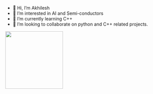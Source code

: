 - 👋 Hi, I’m Akhilesh
- 👀 I’m interested in AI and Semi-conductors
- 🌱 I’m currently learning C++
- 💞️ I’m looking to collaborate on python and C++ related projects.

<img height="180em" src="https://github-readme-stats.vercel.app/api?username=Peacema1ker&show_icons=true&hide_border=true&&count_private=true&include_all_commits=true" />



<!---
Peacema1ker/Peacema1ker is a ✨ special ✨ repository because its `README.md` (this file) appears on your GitHub profile.
You can click the Preview link to take a look at your changes.
--->
